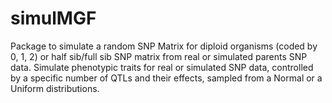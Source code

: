 # simulMGF
Package to simulate a random SNP Matrix for diploid organisms (coded by 0, 1, 2) or half sib/full sib SNP matrix from real or simulated parents SNP data. Simulate phenotypic traits for real or simulated SNP data, controlled by a specific number of QTLs and their effects, sampled from a Normal or a Uniform distributions. 

